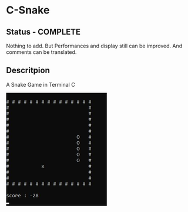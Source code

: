 # C-Snake
## Status - COMPLETE
Nothing to add. But Performances and display still can be improved. And comments can be translated.
## Descritpion
A Snake Game in Terminal C

![screenshot of game](Game.JPG)
